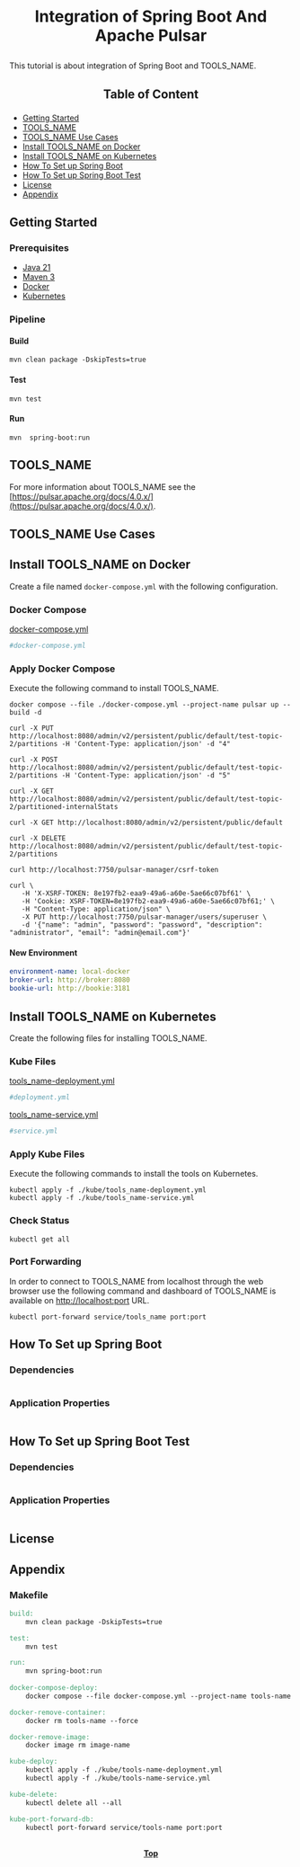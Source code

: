 # <p align="center">Integration of Spring Boot And Apache Pulsar</p>

<p align="justify">

This tutorial is about integration of Spring Boot and TOOLS_NAME.

</p>

## <p align="center"> Table of Content </p>

* [Getting Started](#getting-started)
* [TOOLS_NAME](#tools_name)
* [TOOLS_NAME Use Cases](#tools_name-use-cases)
* [Install TOOLS_NAME on Docker](#install-tools_name-on-docker)
* [Install TOOLS_NAME on Kubernetes](#install-tools_name-on-kubernetes)
* [How To Set up Spring Boot](#how-to-set-up-spring-boot)
* [How To Set up Spring Boot Test](#how-to-set-up-spring-boot-test)
* [License](#license)
* [Appendix](#appendix )

## Getting Started

### Prerequisites

* [Java 21](https://www.oracle.com/java/technologies/downloads/)
* [Maven 3](https://maven.apache.org/index.html)
* [Docker](https://www.docker.com/)
* [Kubernetes](https://kubernetes.io/)

### Pipeline

#### Build

```shell
mvn clean package -DskipTests=true 
```

#### Test

```shell
mvn test
```

#### Run

```shell
mvn  spring-boot:run
```

## TOOLS_NAME

<p align="justify">

For more information about TOOLS_NAME see
the [https://pulsar.apache.org/docs/4.0.x/](https://pulsar.apache.org/docs/4.0.x/).

</p>

## TOOLS_NAME Use Cases

## Install TOOLS_NAME on Docker

Create a file named `docker-compose.yml` with the following configuration.

### Docker Compose

[docker-compose.yml](docker-compose.yml)

```yaml
#docker-compose.yml
```

### Apply Docker Compose

Execute the following command to install TOOLS_NAME.

```shell
docker compose --file ./docker-compose.yml --project-name pulsar up --build -d
```

```shell
curl -X PUT http://localhost:8080/admin/v2/persistent/public/default/test-topic-2/partitions -H 'Content-Type: application/json' -d "4"
```

```shell
curl -X POST http://localhost:8080/admin/v2/persistent/public/default/test-topic-2/partitions -H 'Content-Type: application/json' -d "5"
```

```shell
curl -X GET http://localhost:8080/admin/v2/persistent/public/default/test-topic-2/partitioned-internalStats
```

```shell
curl -X GET http://localhost:8080/admin/v2/persistent/public/default
```

```shell
curl -X DELETE http://localhost:8080/admin/v2/persistent/public/default/test-topic-2/partitions
```

```shell
curl http://localhost:7750/pulsar-manager/csrf-token
```

```shell
curl \
   -H 'X-XSRF-TOKEN: 8e197fb2-eaa9-49a6-a60e-5ae66c07bf61' \
   -H 'Cookie: XSRF-TOKEN=8e197fb2-eaa9-49a6-a60e-5ae66c07bf61;' \
   -H "Content-Type: application/json" \
   -X PUT http://localhost:7750/pulsar-manager/users/superuser \
   -d '{"name": "admin", "password": "password", "description": "administrator", "email": "admin@email.com"}'
```

#### New Environment
```yaml
environment-name: local-docker
broker-url: http://broker:8080
bookie-url: http://bookie:3181
```


## Install TOOLS_NAME on Kubernetes

Create the following files for installing TOOLS_NAME.

### Kube Files

[tools_name-deployment.yml](/kube/tools_name-deployment.yml)

```yaml
#deployment.yml
```

[tools_name-service.yml](/kube/tools_name-service.yml)

```yaml
#service.yml
```

### Apply Kube Files

Execute the following commands to install the tools on Kubernetes.

```shell
kubectl apply -f ./kube/tools_name-deployment.yml
kubectl apply -f ./kube/tools_name-service.yml
```

### Check Status

```shell
kubectl get all
```

### Port Forwarding

<p align="justify">

In order to connect to TOOLS_NAME from localhost through the web browser use the following command and dashboard of
TOOLS_NAME is available on [http://localhost:port](http://localhost:port) URL.

</p>

```shell
kubectl port-forward service/tools_name port:port
```

## How To Set up Spring Boot

### Dependencies

```xml
```

### Application Properties

```yaml
```

## How To Set up Spring Boot Test

### Dependencies

```xml
```

### Application Properties

```yaml
```

## License

## Appendix

### Makefile

```makefile
build:
	mvn clean package -DskipTests=true

test:
	mvn test

run:
	mvn spring-boot:run
	
docker-compose-deploy:
	docker compose --file docker-compose.yml --project-name tools-name up --build -d

docker-remove-container:
	docker rm tools-name --force

docker-remove-image:
	docker image rm image-name

kube-deploy:
	kubectl apply -f ./kube/tools-name-deployment.yml
	kubectl apply -f ./kube/tools-name-service.yml

kube-delete:
	kubectl delete all --all

kube-port-forward-db:
	kubectl port-forward service/tools-name port:port
```

##

**<p align="center"> [Top](#integration-of-spring-boot-and-apache-pulsar) </p>**
